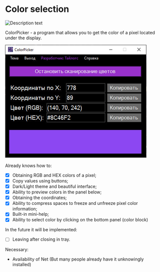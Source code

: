 # Color selection

![Description text](icon.ico)

ColorPicker - a program that allows you to get the color of a pixel located under the display.

![Description text](ColorPicker.jpg)

Already knows how to:

- [x] Obtaining RGB and HEX colors of a pixel;
- [x] Copy values ​​using buttons;
- [x] Dark/Light theme and beautiful interface;
- [x] Ability to preview colors in the panel below;
- [x] Obtaining the coordinates;
- [x] Ability to compress spaces to freeze and unfreeze pixel color information;
- [x] Built-in mini-help;
- [x] Ability to select color by clicking on the bottom panel (color block)

In the future it will be implemented:

- [ ] Leaving after closing in tray.

Necessary:

- Availability of Net (But many people already have it unknowingly installed)